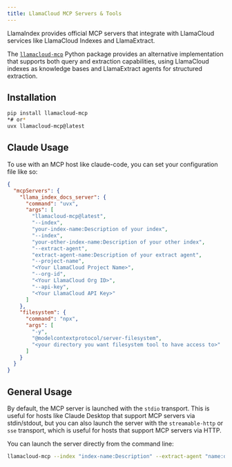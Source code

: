 ```yaml
---
title: LlamaCloud MCP Servers & Tools
---
```


LlamaIndex provides official MCP servers that integrate with LlamaCloud services like LlamaCloud Indexes and LlamaExtract.

The [`llamacloud-mcp`](https://github.com/run-llama/llamacloud-mcp) Python package provides an alternative implementation that supports both query and extraction capabilities, using LlamaCloud indexes as knowledge bases and LlamaExtract agents for structured extraction.

## Installation

```bash
pip install llamacloud-mcp
*# or*
uvx llamacloud-mcp@latest
```

## Claude Usage

To use with an MCP host like claude-code, you can set your configuration file like so:

```json
{
  "mcpServers": {
    "llama_index_docs_server": {
      "command": "uvx",
      "args": [
        "llamacloud-mcp@latest",
        "--index",
        "your-index-name:Description of your index",
        "--index",
        "your-other-index-name:Description of your other index",
        "--extract-agent",
        "extract-agent-name:Description of your extract agent",
        "--project-name",
        "<Your LlamaCloud Project Name>",
        "--org-id",
        "<Your LlamaCloud Org ID>",
        "--api-key",
        "<Your LlamaCloud API Key>"
      ]
    },
    "filesystem": {
      "command": "npx",
      "args": [
        "-y",
        "@modelcontextprotocol/server-filesystem",
        "<your directory you want filesystem tool to have access to>"
      ]
    }
  }
}
```

## General Usage

By default, the MCP server is launched with the `stdio` transport. This is useful for hosts like Claude Desktop that support MCP servers via stdin/stdout, but you can also launch the server with the `streamable-http` or `sse` transport, which is useful for hosts that support MCP servers via HTTP.

You can launch the server directly from the command line:

```bash
llamacloud-mcp --index "index-name:Description" --extract-agent "name:description" --org-id YOUR_ORG_ID --project-id YOUR_PROJECT_ID --api-key YOUR_API_KEY --transport streamable-http
```
